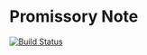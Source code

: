 # Promissory Note

[![Build Status](https://travis-ci.com/flaviogf/promissory_note.svg?token=bkkT2qxAYSKVeVzJQpE7&branch=master)](https://travis-ci.com/flaviogf/promissory_note)
